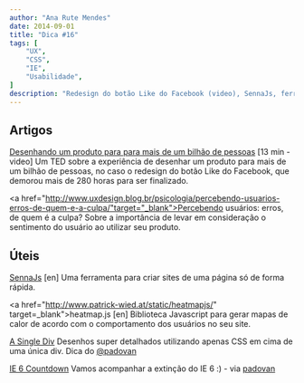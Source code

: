 ```yaml
---
author: "Ana Rute Mendes"
date: 2014-09-01
title: "Dica #16"
tags: [
    "UX",
    "CSS",
    "IE",
    "Usabilidade",
]
description: "Redesign do botão Like do Facebook (video), SennaJs, ferramenta de mapas de calor, acompanhe a extinção do IE 6."
---
```


## Artigos
<a href="http://arquiteturadeinformacao.com/design-de-interacao/desenhando-um-produto-para-mais-de-um-bilhao-de-pessoas/" target="_blank">Desenhando um produto para para mais de um bilhão de pessoas</a> [13 min - video]
Um TED sobre a experiência de desenhar um produto para mais de um bilhão de pessoas, no caso o redesign do botão Like do Facebook, que demorou mais de 280 horas para ser finalizado.

<a href="http://www.uxdesign.blog.br/psicologia/percebendo-usuarios-erros-de-quem-e-a-culpa/"target="_blank">Percebendo usuários: erros, de quem é a culpa?</a>
Sobre a importância de levar em consideração o sentimento do usuário ao utilizar seu produto.

## Úteis

<a href="http://sennajs.com/" target="_blank">SennaJs</a> [en]
Uma ferramenta para criar sites de uma página só de forma rápida.


<a href="http://www.patrick-wied.at/static/heatmapjs/" target=_blank">heatmap.js</a> [en]
Biblioteca Javascript para gerar mapas de calor de acordo com o comportamento dos usuários no seu site.

<a href="http://a.singlediv.com/" target="_blank">A Single Div</a>
Desenhos super detalhados utilizando apenas CSS em cima de uma única div. Dica do <a href="http://padovan.org/" target="_blank">@padovan</a>

<a href="https://modern.ie/en-us/ie6countdown" target="_blank">IE 6 Countdown</a>
Vamos acompanhar a extinção do IE 6 :) - via [padovan](http://padovan.org)

